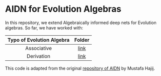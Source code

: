 # AIDN for Evolution Algebras



In this repository, we extend Algebraically informed deep nets for Evolution algebras. So far, we have worked with:

| Typo of Evolution Algebra | Folder |
|:-------------------------:|:------:|
|        Associative        |    [link](https://github.com/Cimagroup/AIDN-for-Evolution-Algebras/tree/main/Associative%20algebras)    |
|             Derivation              |   [link](https://github.com/Cimagroup/AIDN-for-Evolution-Algebras/tree/main/Derivation)     |



This code is adapted from the original [repository of AIDN](https://github.com/mhajij/Algebraically_Informed_Deep_Nets) by Mustafa Hajij.
